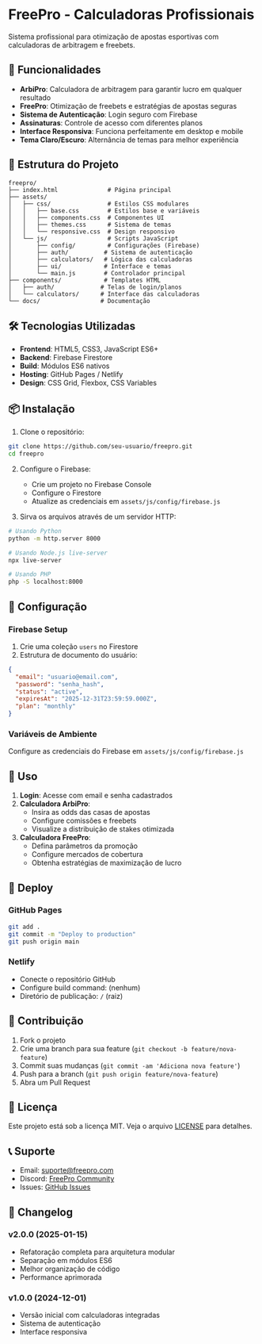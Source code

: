 # FreePro - Calculadoras Profissionais

Sistema profissional para otimização de apostas esportivas com calculadoras de arbitragem e freebets.

## 🚀 Funcionalidades

- **ArbiPro**: Calculadora de arbitragem para garantir lucro em qualquer resultado
- **FreePro**: Otimização de freebets e estratégias de apostas seguras
- **Sistema de Autenticação**: Login seguro com Firebase
- **Assinaturas**: Controle de acesso com diferentes planos
- **Interface Responsiva**: Funciona perfeitamente em desktop e mobile
- **Tema Claro/Escuro**: Alternância de temas para melhor experiência

## 📁 Estrutura do Projeto

```
freepro/
├── index.html              # Página principal
├── assets/
│   ├── css/                # Estilos CSS modulares
│   │   ├── base.css        # Estilos base e variáveis
│   │   ├── components.css  # Componentes UI
│   │   ├── themes.css      # Sistema de temas
│   │   └── responsive.css  # Design responsivo
│   └── js/                 # Scripts JavaScript
│       ├── config/         # Configurações (Firebase)
│       ├── auth/          # Sistema de autenticação
│       ├── calculators/   # Lógica das calculadoras
│       ├── ui/            # Interface e temas
│       └── main.js        # Controlador principal
├── components/            # Templates HTML
│   ├── auth/             # Telas de login/planos
│   └── calculators/      # Interface das calculadoras
└── docs/                 # Documentação
```

## 🛠️ Tecnologias Utilizadas

- **Frontend**: HTML5, CSS3, JavaScript ES6+
- **Backend**: Firebase Firestore
- **Build**: Módulos ES6 nativos
- **Hosting**: GitHub Pages / Netlify
- **Design**: CSS Grid, Flexbox, CSS Variables

## 📦 Instalação

1. Clone o repositório:
```bash
git clone https://github.com/seu-usuario/freepro.git
cd freepro
```

2. Configure o Firebase:
   - Crie um projeto no Firebase Console
   - Configure o Firestore
   - Atualize as credenciais em `assets/js/config/firebase.js`

3. Sirva os arquivos através de um servidor HTTP:
```bash
# Usando Python
python -m http.server 8000

# Usando Node.js live-server
npx live-server

# Usando PHP
php -S localhost:8000
```

## 🔧 Configuração

### Firebase Setup

1. Crie uma coleção `users` no Firestore
2. Estrutura de documento do usuário:
```json
{
  "email": "usuario@email.com",
  "password": "senha_hash",
  "status": "active",
  "expiresAt": "2025-12-31T23:59:59.000Z",
  "plan": "monthly"
}
```

### Variáveis de Ambiente

Configure as credenciais do Firebase em `assets/js/config/firebase.js`

## 📱 Uso

1. **Login**: Acesse com email e senha cadastrados
2. **Calculadora ArbiPro**: 
   - Insira as odds das casas de apostas
   - Configure comissões e freebets
   - Visualize a distribuição de stakes otimizada
3. **Calculadora FreePro**:
   - Defina parâmetros da promoção
   - Configure mercados de cobertura
   - Obtenha estratégias de maximização de lucro

## 🚀 Deploy

### GitHub Pages
```bash
git add .
git commit -m "Deploy to production"
git push origin main
```

### Netlify
- Conecte o repositório GitHub
- Configure build command: (nenhum)
- Diretório de publicação: `/` (raiz)

## 🤝 Contribuição

1. Fork o projeto
2. Crie uma branch para sua feature (`git checkout -b feature/nova-feature`)
3. Commit suas mudanças (`git commit -am 'Adiciona nova feature'`)
4. Push para a branch (`git push origin feature/nova-feature`)
5. Abra um Pull Request

## 📄 Licença

Este projeto está sob a licença MIT. Veja o arquivo [LICENSE](LICENSE) para detalhes.

## 📞 Suporte

- Email: suporte@freepro.com
- Discord: [FreePro Community](https://discord.gg/freepro)
- Issues: [GitHub Issues](https://github.com/seu-usuario/freepro/issues)

## 🔄 Changelog

### v2.0.0 (2025-01-15)
- Refatoração completa para arquitetura modular
- Separação em módulos ES6
- Melhor organização de código
- Performance aprimorada

### v1.0.0 (2024-12-01)
- Versão inicial com calculadoras integradas
- Sistema de autenticação
- Interface responsiva
